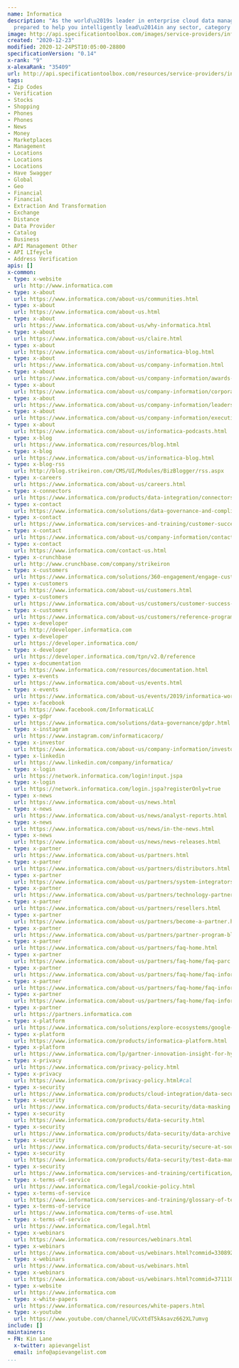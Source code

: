 ```yaml
---
name: Informatica
description: "As the world\u2019s leader in enterprise cloud data management, we\u2019re
  prepared to help you intelligently lead\u2014in any sector, category or niche."
image: http://api.specificationtoolbox.com/images/service-providers/informatica.jpg
created: "2020-12-23"
modified: 2020-12-24PST10:05:00-28800
specificationVersion: "0.14"
x-rank: "9"
x-alexaRank: "35409"
url: http://api.specificationtoolbox.com/resources/service-providers/informatica/
tags:
- Zip Codes
- Verification
- Stocks
- Shopping
- Phones
- Phones
- News
- Money
- Marketplaces
- Management
- Locations
- Locations
- Locations
- Have Swagger
- Global
- Geo
- Financial
- Financial
- Extraction And Transformation
- Exchange
- Distance
- Data Provider
- Catalog
- Business
- API Management Other
- API LIfeycle
- Address Verification
apis: []
x-common:
- type: x-website
  url: http://www.informatica.com
- type: x-about
  url: https://www.informatica.com/about-us/communities.html
- type: x-about
  url: https://www.informatica.com/about-us.html
- type: x-about
  url: https://www.informatica.com/about-us/why-informatica.html
- type: x-about
  url: https://www.informatica.com/about-us/claire.html
- type: x-about
  url: https://www.informatica.com/about-us/informatica-blog.html
- type: x-about
  url: https://www.informatica.com/about-us/company-information.html
- type: x-about
  url: https://www.informatica.com/about-us/company-information/awards-and-recognition.html
- type: x-about
  url: https://www.informatica.com/about-us/company-information/corporate-citizenship.html
- type: x-about
  url: https://www.informatica.com/about-us/company-information/leadership.html
- type: x-about
  url: https://www.informatica.com/about-us/company-information/executive-briefing-center.html
- type: x-about
  url: https://www.informatica.com/about-us/informatica-podcasts.html
- type: x-blog
  url: https://www.informatica.com/resources/blog.html
- type: x-blog
  url: https://www.informatica.com/about-us/informatica-blog.html
- type: x-blog-rss
  url: http://blog.strikeiron.com/CMS/UI/Modules/BizBlogger/rss.aspx
- type: x-careers
  url: https://www.informatica.com/about-us/careers.html
- type: x-connectors
  url: https://www.informatica.com/products/data-integration/connectors-powerexchange.html
- type: x-contact
  url: https://www.informatica.com/solutions/data-governance-and-compliance/verify-contact-data.html
- type: x-contact
  url: https://www.informatica.com/services-and-training/customer-success-services/contact-us.html
- type: x-contact
  url: https://www.informatica.com/about-us/company-information/contact-locations.html
- type: x-contact
  url: https://www.informatica.com/contact-us.html
- type: x-crunchbase
  url: http://www.crunchbase.com/company/strikeiron
- type: x-customers
  url: https://www.informatica.com/solutions/360-engagement/engage-customers.html
- type: x-customers
  url: https://www.informatica.com/about-us/customers.html
- type: x-customers
  url: https://www.informatica.com/about-us/customers/customer-success-stories.html
- type: x-customers
  url: https://www.informatica.com/about-us/customers/reference-program.html
- type: x-developer
  url: http://developer.informatica.com
- type: x-developer
  url: https://developer.informatica.com/
- type: x-developer
  url: https://developer.informatica.com/tpn/v2.0/reference
- type: x-documentation
  url: https://www.informatica.com/resources/documentation.html
- type: x-events
  url: https://www.informatica.com/about-us/events.html
- type: x-events
  url: https://www.informatica.com/about-us/events/2019/informatica-world-tour.html
- type: x-facebook
  url: https://www.facebook.com/InformaticaLLC
- type: x-gdpr
  url: https://www.informatica.com/solutions/data-governance/gdpr.html
- type: x-instagram
  url: https://www.instagram.com/informaticacorp/
- type: x-investor
  url: https://www.informatica.com/about-us/company-information/investors.html
- type: x-linkedin
  url: https://www.linkedin.com/company/informatica/
- type: x-login
  url: https://network.informatica.com/login!input.jspa
- type: x-login
  url: https://network.informatica.com/login.jspa?registerOnly=true
- type: x-news
  url: https://www.informatica.com/about-us/news.html
- type: x-news
  url: https://www.informatica.com/about-us/news/analyst-reports.html
- type: x-news
  url: https://www.informatica.com/about-us/news/in-the-news.html
- type: x-news
  url: https://www.informatica.com/about-us/news/news-releases.html
- type: x-partner
  url: https://www.informatica.com/about-us/partners.html
- type: x-partner
  url: https://www.informatica.com/about-us/partners/distributors.html
- type: x-partner
  url: https://www.informatica.com/about-us/partners/system-integrators.html
- type: x-partner
  url: https://www.informatica.com/about-us/partners/technology-partners.html
- type: x-partner
  url: https://www.informatica.com/about-us/partners/resellers.html
- type: x-partner
  url: https://www.informatica.com/about-us/partners/become-a-partner.html
- type: x-partner
  url: https://www.informatica.com/about-us/partners/partner-program-blog.html
- type: x-partner
  url: https://www.informatica.com/about-us/partners/faq-home.html
- type: x-partner
  url: https://www.informatica.com/about-us/partners/faq-home/faq-parc.html
- type: x-partner
  url: https://www.informatica.com/about-us/partners/faq-home/faq-informatica-network.html
- type: x-partner
  url: https://www.informatica.com/about-us/partners/faq-home/faq-informatica-university.html
- type: x-partner
  url: https://www.informatica.com/about-us/partners/faq-home/faq-informatica-professional-services.html
- type: x-partner
  url: https://partners.informatica.com
- type: x-platform
  url: https://www.informatica.com/solutions/explore-ecosystems/google-cloud-platform.html
- type: x-platform
  url: https://www.informatica.com/products/informatica-platform.html
- type: x-platform
  url: https://www.informatica.com/lp/gartner-innovation-insight-for-hybrid-integration-platforms_3758.html?Source=Homepage
- type: x-privacy
  url: https://www.informatica.com/privacy-policy.html
- type: x-privacy
  url: https://www.informatica.com/privacy-policy.html#cal
- type: x-security
  url: https://www.informatica.com/products/cloud-integration/data-security-cloud.html
- type: x-security
  url: https://www.informatica.com/products/data-security/data-masking.html
- type: x-security
  url: https://www.informatica.com/products/data-security.html
- type: x-security
  url: https://www.informatica.com/products/data-security/data-archive.html
- type: x-security
  url: https://www.informatica.com/products/data-security/secure-at-source.html
- type: x-security
  url: https://www.informatica.com/products/data-security/test-data-management.html
- type: x-security
  url: https://www.informatica.com/services-and-training/certification/data-security-certification.html
- type: x-terms-of-service
  url: https://www.informatica.com/legal/cookie-policy.html
- type: x-terms-of-service
  url: https://www.informatica.com/services-and-training/glossary-of-terms.html
- type: x-terms-of-service
  url: https://www.informatica.com/terms-of-use.html
- type: x-terms-of-service
  url: https://www.informatica.com/legal.html
- type: x-webinars
  url: https://www.informatica.com/resources/webinars.html
- type: x-webinars
  url: https://www.informatica.com/about-us/webinars.html?commid=330892
- type: x-webinars
  url: https://www.informatica.com/about-us/webinars.html
- type: x-webinars
  url: https://www.informatica.com/about-us/webinars.html?commid=371110
- type: x-website
  url: https://www.informatica.com
- type: x-white-papers
  url: https://www.informatica.com/resources/white-papers.html
- type: x-youtube
  url: https://www.youtube.com/channel/UCvXtdT5kAsavz662XL7umvg
include: []
maintainers:
- FN: Kin Lane
  x-twitter: apievangelist
  email: info@apievangelist.com
...
```

